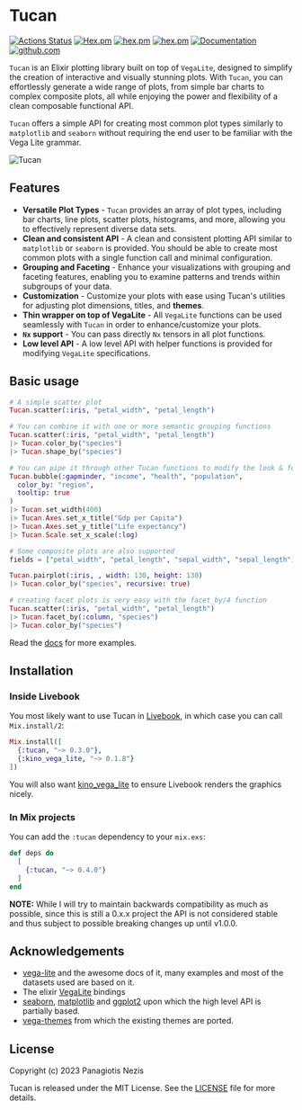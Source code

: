 # Tucan

[![Actions Status](https://github.com/pnezis/tucan/actions/workflows/elixir.yml/badge.svg)](https://github.com/pnezis/tucan/actions)
[![Hex.pm](https://img.shields.io/hexpm/v/tucan.svg)](https://hex.pm/packages/tucan)
[![hex.pm](https://img.shields.io/hexpm/dt/tucan.svg)](https://hex.pm/packages/tucan)
[![hex.pm](https://img.shields.io/hexpm/l/tucan.svg)](https://hex.pm/packages/tucan)
[![Documentation](https://img.shields.io/badge/-Documentation-blueviolet)](https://hexdocs.pm/tucan/Tucan.html)
[![github.com](https://img.shields.io/github/last-commit/pnezis/tucan.svg)](https://github.com/pnezis/tucan)

`Tucan` is an Elixir plotting library built on top of `VegaLite`, designed to simplify
the creation of interactive and visually stunning plots. With `Tucan`, you can effortlessly
generate a wide range of plots, from simple bar charts to complex composite plots,
all while enjoying the power and flexibility of a clean composable functional API.

`Tucan` offers a simple API for creating most common plot types similarly to `matplotlib`
and `seaborn` without requiring the end user to be familiar with the Vega Lite grammar.

![Tucan](https://github.com/pnezis/tucan/raw/main/assets/tucan.png)

## Features

- **Versatile Plot Types** - `Tucan` provides an array of plot types, including
  bar charts, line plots, scatter plots, histograms, and more, allowing you to
  effectively represent diverse data sets.
- **Clean and consistent API** - A clean and consistent plotting API similar to `matplotlib`
  or `seaborn` is provided. You should be able to create most common plots with
  a single function call and minimal configuration.
- **Grouping and Faceting** - Enhance your visualizations with grouping and faceting
  features, enabling you to examine patterns and trends within subgroups of your
  data.
- **Customization** - Customize your plots with ease using Tucan's utilities for
  adjusting
  plot dimensions, titles, and **themes**.
- **Thin wrapper on top of VegaLite** - All `VegaLite` functions can be used
  seamlessly with `Tucan` in order to enhance/customize your plots.
- **`Nx` support** - You can pass directly `Nx` tensors in all plot functions.
- **Low level API** - A low level API with helper functions is provided for modifying
  `VegaLite` specifications.

## Basic usage

```elixir
# A simple scatter plot
Tucan.scatter(:iris, "petal_width", "petal_length")

# You can combine it with one or more semantic grouping functions
Tucan.scatter(:iris, "petal_width", "petal_length")
|> Tucan.color_by("species")
|> Tucan.shape_by("species")

# You can pipe it through other Tucan functions to modify the look & feel
Tucan.bubble(:gapminder, "income", "health", "population",
  color_by: "region",
  tooltip: true
)
|> Tucan.set_width(400)
|> Tucan.Axes.set_x_title("Gdp per Capita")
|> Tucan.Axes.set_y_title("Life expectancy")
|> Tucan.Scale.set_x_scale(:log)

# Some composite plots are also supported
fields = ["petal_width", "petal_length", "sepal_width", "sepal_length"]

Tucan.pairplot(:iris, , width: 130, height: 130)
|> Tucan.color_by("species", recursive: true)

# creating facet plots is very easy with the facet_by/4 function
Tucan.scatter(:iris, "petal_width", "petal_length")
|> Tucan.facet_by(:column, "species")
|> Tucan.color_by("species")
```

Read the [docs](https://hexdocs.pm/tucan/Tucan.html) for more examples.

## Installation

### Inside Livebook

You most likely want to use Tucan in [Livebook](https://github.com/livebook-dev/livebook),
in which case you can call `Mix.install/2`:

```elixir
Mix.install([
  {:tucan, "~> 0.3.0"},
  {:kino_vega_lite, "~> 0.1.8"}
])
```

You will also want [kino_vega_lite](https://github.com/livebook-dev/kino_vega_lite) to ensure
Livebook renders the graphics nicely.

### In Mix projects

You can add the `:tucan` dependency to your `mix.exs`:

```elixir
def deps do
  [
    {:tucan, "~> 0.4.0"}
  ]
end
```

**NOTE:** While I will try to maintain backwards compatibility as much as possible,
since this is still a 0.x.x project the API is not considered stable and thus
subject to possible breaking changes up until v1.0.0.

## Acknowledgements

- [vega-lite](https://vega.github.io/vega-lite/) and the awesome docs of it, many
  examples and most of the datasets used are based on it.
- The elixir [VegaLite](https://github.com/livebook-dev/vega_lite) bindings
- [seaborn](https://seaborn.pydata.org/), [matplotlib](https://matplotlib.org/) and
  [ggplot2](https://ggplot2.tidyverse.org/) upon which the high level API is partially
  based.
- [vega-themes](https://github.com/vega/vega-themes) from which the existing themes
  are ported.

## License

Copyright (c) 2023 Panagiotis Nezis

Tucan is released under the MIT License. See the [LICENSE](LICENSE) file for more
details.
